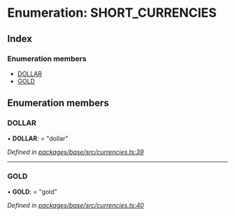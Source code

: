 # Enumeration: SHORT_CURRENCIES

## Index

### Enumeration members

* [DOLLAR](_base_src_currencies_.short_currencies.md#dollar)
* [GOLD](_base_src_currencies_.short_currencies.md#gold)

## Enumeration members

###  DOLLAR

• **DOLLAR**: = "dollar"

*Defined in [packages/base/src/currencies.ts:39](https://github.com/celo-org/celo-monorepo/blob/master/packages/base/src/currencies.ts#L39)*

___

###  GOLD

• **GOLD**: = "gold"

*Defined in [packages/base/src/currencies.ts:40](https://github.com/celo-org/celo-monorepo/blob/master/packages/base/src/currencies.ts#L40)*
